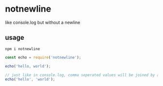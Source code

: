 # notnewline

like console.log but without a newline

## usage

`npm i notnewline`

```javascript
const echo = require('notnewline');

echo('hello, world');

// just like in console.log, comma seperated values will be joined by a space
echo('hello', 'world');
```
